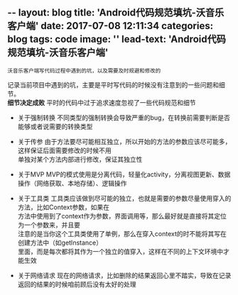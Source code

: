
--
layout: blog
title: 'Android代码规范填坑-沃音乐客户端'
date: 2017-07-08 12:11:34
categories: blog
tags: code
image: ''
lead-text: 'Android代码规范填坑-沃音乐客户端'
---

```
沃音乐客户端写代码过程中遇到的坑，以及需要及时规避和修改的
```

记录当前项目中遇到的坑，主要是平时写代码的时候没有注意到的一些问题和细节。<br>
**细节决定成败** 平时的代码中过于追求速度忽视了一些代码规范和细节

* 关于强制转换
不同类型的强制转换会导致严重的bug，在转换前需要判断是否能够或者说需要的转换类型<br>

* 关于传参
由于方法要尽可能相互独立，所以开始的方法的参数应该尽可能多，这样保证后面需要修改的时候不用<br>
单独对某个方法内部进行修改，保证其独立性

* 关于MVP
MVP的模式使用是分离代码，轻量化activity，分离视图更新、数据操作（网络获取、本地存储）、逻辑操作

* 关于工具类
工具类应该做到尽可能的独立，也就是需要的参数尽量使用穿入的方法，比如Context参数，如果在<br>
方法中使用到了context作为参数，界面调用等，那么最好就是直接将其定位为一个参数来，并且要<br>
注意的是当你这个工具类使用了单例，那么在穿入context的时不能将其写在创建方法中（如getInstance）<br>
里面，而是每次都将其作为一个独立的值穿入，这样在不同的上下文环境中才能生效

* 关于网络请求
现在的网络请求，比如删除的结果返回心里不踏实，导致在记录返回的结果的时候咱前顾后没有太好的处理









